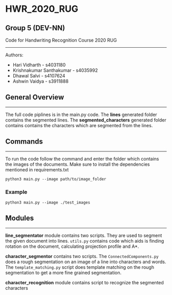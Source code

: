 # HWR_2020_RUG

## Group 5 (DEV-NN)

Code for Handwriting Recognition Course 2020 RUG

---

Authors:

- Hari Vidharth - s4031180
- Krishnakumar Santhakumar - s4035992
- Dhawal Salvi - s4107624
- Ashwin Vaidya - s3911888

## General Overview

---

The full code piplines is in the main.py code.
The **lines** generated folder contains the segmented lines. The **segmented_characters** generated folder contains contains the characters which are segmented from the lines.

## Commands

---

To run the code follow the command and enter the folder which contains the images of the documents. Make sure to install the dependencies mentioned in requirements.txt

`python3 main.py --image path/to/image_folder`

### Example

`python3 main.py --image ./test_images`

## Modules

---

**line_segmentator** module contains two scripts. They are used to segment the given document into lines. `utils.py` contains code which aids is finding rotation on the document, calculating projection profile and A\*.

**character_segmentor** contains two scripts. The `ConnectedComponents.py` does a rough segmentation on an image of a line into characters and words. The `template_matching.py` script does template matching on the rough segmentation to get a more fine grained segmentation.

**character_recognition** module contains script to recognize the segmented characters
